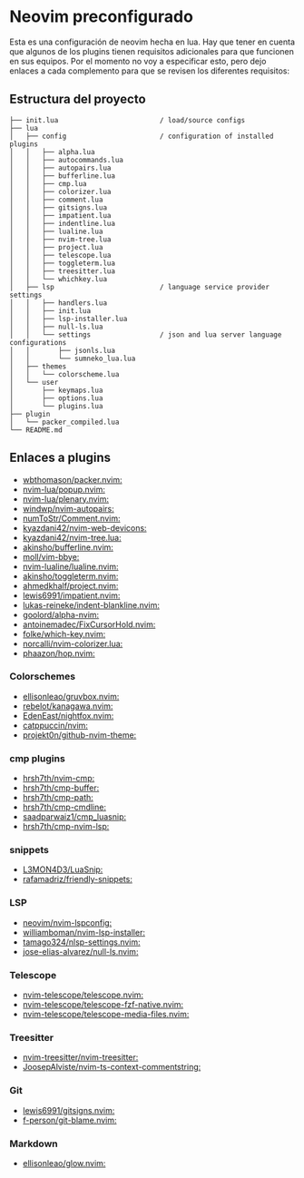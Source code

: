 # Neovim preconfigurado

Esta es una configuración de neovim hecha en lua. Hay que tener en cuenta que algunos de los plugins 
tienen requisitos adicionales para que funcionen en sus equipos. Por el momento no voy a especificar esto, 
pero dejo enlaces a cada complemento para que se revisen los diferentes requisitos:

## Estructura del proyecto

```
├── init.lua                         / load/source configs 
├── lua
│   ├── config                       / configuration of installed plugins
│   │   ├── alpha.lua
│   │   ├── autocommands.lua
│   │   ├── autopairs.lua
│   │   ├── bufferline.lua
│   │   ├── cmp.lua
│   │   ├── colorizer.lua
│   │   ├── comment.lua
│   │   ├── gitsigns.lua
│   │   ├── impatient.lua
│   │   ├── indentline.lua
│   │   ├── lualine.lua
│   │   ├── nvim-tree.lua
│   │   ├── project.lua
│   │   ├── telescope.lua
│   │   ├── toggleterm.lua
│   │   ├── treesitter.lua
│   │   └── whichkey.lua
│   ├── lsp                          / language service provider settings             
│   │   ├── handlers.lua
│   │   ├── init.lua
│   │   ├── lsp-installer.lua
│   │   ├── null-ls.lua
│   │   └── settings                 / json and lua server language configurations
│   │       ├── jsonls.lua
│   │       └── sumneko_lua.lua
│   ├── themes
│   │   └── colorscheme.lua
│   └── user
│       ├── keymaps.lua
│       ├── options.lua
│       └── plugins.lua
├── plugin
│   └── packer_compiled.lua
└── README.md         
```

## Enlaces a plugins

- [wbthomason/packer.nvim:](https://github.com/wbthomason/packer.nvim)
- [nvim-lua/popup.nvim:](https://github.com/nvim-lua/popup.nvim)
- [nvim-lua/plenary.nvim:](https://github.com/nvim-lua/plenary.nvim)
- [windwp/nvim-autopairs:](https://github.com/windwp/nvim-autopairs)
- [numToStr/Comment.nvim:](https://github.com/numToStr/Comment.nvim)
- [kyazdani42/nvim-web-devicons:](https://github.com/kyazdani42/nvim-web-devicons)
- [kyazdani42/nvim-tree.lua:](https://github.com/kyazdani42/nvim-tree.lua)
- [akinsho/bufferline.nvim:](https://github.com/akinsho/bufferline.nvim)
- [moll/vim-bbye:](https://github.com/moll/vim-bbye)
- [nvim-lualine/lualine.nvim:](https://github.com/nvim-lualine/lualine.nvim)
- [akinsho/toggleterm.nvim:](https://github.com/akinsho/toggleterm.nvim)
- [ahmedkhalf/project.nvim:](https://github.com/ahmedkhalf/project.nvim)
- [lewis6991/impatient.nvim:](https://github.com/lewis6991/impatient.nvim)
- [lukas-reineke/indent-blankline.nvim:](https://github.com/lukas-reineke/indent-blankline.nvim)
- [goolord/alpha-nvim:](https://github.com/goolord/alpha-nvim)
- [antoinemadec/FixCursorHold.nvim:](https://github.com/antoinemadec/FixCursorHold.nvim)
- [folke/which-key.nvim:](https://github.com/folke/which-key.nvim)
- [norcalli/nvim-colorizer.lua:](https://github.com/norcalli/nvim-colorizer.lua)
- [phaazon/hop.nvim:](https://github.com/phaazon/hop.nvim)


### Colorschemes

- [ellisonleao/gruvbox.nvim:](https://github.com/ellisonleao/gruvbox.nvim)
- [rebelot/kanagawa.nvim:](https://github.com/rebelot/kanagawa.nvim)
- [EdenEast/nightfox.nvim:](https://github.com/EdenEast/nightfox.nvim)
- [catppuccin/nvim:](https://github.com/catppuccin/nvim)
- [projekt0n/github-nvim-theme:](https://github.com/projekt0n/github-nvim-theme)

### cmp plugins

- [hrsh7th/nvim-cmp:]()
- [hrsh7th/cmp-buffer:]()
- [hrsh7th/cmp-path:]()
- [hrsh7th/cmp-cmdline:]()
- [saadparwaiz1/cmp_luasnip:]()
- [hrsh7th/cmp-nvim-lsp:]()

### snippets

- [L3MON4D3/LuaSnip:]()
- [rafamadriz/friendly-snippets:]()

### LSP

- [neovim/nvim-lspconfig:]()
- [williamboman/nvim-lsp-installer:]()
- [tamago324/nlsp-settings.nvim:]()
- [jose-elias-alvarez/null-ls.nvim:]()

### Telescope

- [nvim-telescope/telescope.nvim:]()
- [nvim-telescope/telescope-fzf-native.nvim:]()
- [nvim-telescope/telescope-media-files.nvim:]()

### Treesitter

- [nvim-treesitter/nvim-treesitter:]()
- [JoosepAlviste/nvim-ts-context-commentstring:]()

### Git

- [lewis6991/gitsigns.nvim:]()
- [f-person/git-blame.nvim:]()

### Markdown

- [ellisonleao/glow.nvim:]()

